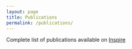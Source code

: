 ```yaml
---
layout: page
title: Publications
permalink: /publications/
---
```


Complete list of publications available on [Inspire](https://inspirehep.net/authors/1680255)